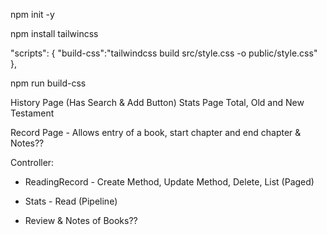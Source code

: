 npm init -y

npm install tailwincss

 "scripts": {
    "build-css":"tailwindcss build src/style.css -o public/style.css"
  },

npm run build-css



History Page (Has Search & Add Button)
Stats Page Total, Old and New Testament

Record Page - Allows entry of a book, start chapter and end chapter & Notes??



Controller:
- ReadingRecord - Create Method, Update Method, Delete, List (Paged)
- Stats - Read (Pipeline)

- Review & Notes of Books??